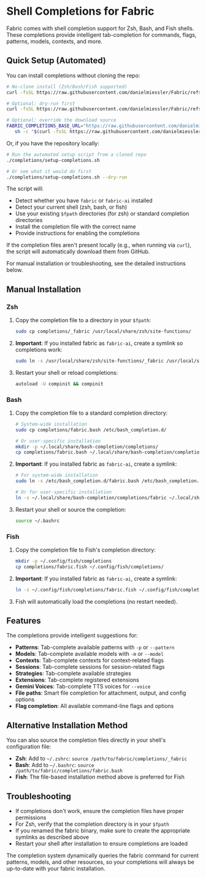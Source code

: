 # Shell Completions for Fabric

Fabric comes with shell completion support for Zsh, Bash, and Fish shells. These completions provide intelligent tab-completion for commands, flags, patterns, models, contexts, and more.

## Quick Setup (Automated)

You can install completions without cloning the repo:

```bash
# No-clone install (Zsh/Bash/Fish supported)
curl -fsSL https://raw.githubusercontent.com/danielmiessler/Fabric/refs/heads/main/completions/setup-completions.sh | sh

# Optional: dry-run first
curl -fsSL https://raw.githubusercontent.com/danielmiessler/Fabric/refs/heads/main/completions/setup-completions.sh | sh -s -- --dry-run

# Optional: override the download source
FABRIC_COMPLETIONS_BASE_URL="https://raw.githubusercontent.com/danielmiessler/Fabric/refs/heads/main/completions" \
   sh -c "$(curl -fsSL https://raw.githubusercontent.com/danielmiessler/Fabric/refs/heads/main/completions/setup-completions.sh)"
```

Or, if you have the repository locally:

```bash
# Run the automated setup script from a cloned repo
./completions/setup-completions.sh

# Or see what it would do first
./completions/setup-completions.sh --dry-run
```

The script will:

- Detect whether you have `fabric` or `fabric-ai` installed
- Detect your current shell (zsh, bash, or fish)
- Use your existing `$fpath` directories (for zsh) or standard completion directories
- Install the completion file with the correct name
- Provide instructions for enabling the completions

If the completion files aren't present locally (e.g., when running via `curl`), the script will automatically download them from GitHub.

For manual installation or troubleshooting, see the detailed instructions below.

## Manual Installation

### Zsh

1. Copy the completion file to a directory in your `$fpath`:

   ```bash
   sudo cp completions/_fabric /usr/local/share/zsh/site-functions/
   ```

2. **Important**: If you installed fabric as `fabric-ai`, create a symlink so completions work:

   ```bash
   sudo ln -s /usr/local/share/zsh/site-functions/_fabric /usr/local/share/zsh/site-functions/_fabric-ai
   ```

3. Restart your shell or reload completions:

   ```bash
   autoload -U compinit && compinit
   ```

### Bash

1. Copy the completion file to a standard completion directory:

   ```bash
   # System-wide installation
   sudo cp completions/fabric.bash /etc/bash_completion.d/

   # Or user-specific installation
   mkdir -p ~/.local/share/bash-completion/completions/
   cp completions/fabric.bash ~/.local/share/bash-completion/completions/fabric
   ```

2. **Important**: If you installed fabric as `fabric-ai`, create a symlink:

   ```bash
   # For system-wide installation
   sudo ln -s /etc/bash_completion.d/fabric.bash /etc/bash_completion.d/fabric-ai.bash

   # Or for user-specific installation
   ln -s ~/.local/share/bash-completion/completions/fabric ~/.local/share/bash-completion/completions/fabric-ai
   ```

3. Restart your shell or source the completion:

   ```bash
   source ~/.bashrc
   ```

### Fish

1. Copy the completion file to Fish's completion directory:

   ```bash
   mkdir -p ~/.config/fish/completions
   cp completions/fabric.fish ~/.config/fish/completions/
   ```

2. **Important**: If you installed fabric as `fabric-ai`, create a symlink:

   ```bash
   ln -s ~/.config/fish/completions/fabric.fish ~/.config/fish/completions/fabric-ai.fish
   ```

3. Fish will automatically load the completions (no restart needed).

## Features

The completions provide intelligent suggestions for:

- **Patterns**: Tab-complete available patterns with `-p` or `--pattern`
- **Models**: Tab-complete available models with `-m` or `--model`
- **Contexts**: Tab-complete contexts for context-related flags
- **Sessions**: Tab-complete sessions for session-related flags
- **Strategies**: Tab-complete available strategies
- **Extensions**: Tab-complete registered extensions
- **Gemini Voices**: Tab-complete TTS voices for `--voice`
- **File paths**: Smart file completion for attachment, output, and config options
- **Flag completion**: All available command-line flags and options

## Alternative Installation Method

You can also source the completion files directly in your shell's configuration file:

- **Zsh**: Add to `~/.zshrc`: `source /path/to/fabric/completions/_fabric`
- **Bash**: Add to `~/.bashrc`: `source /path/to/fabric/completions/fabric.bash`
- **Fish**: The file-based installation method above is preferred for Fish

## Troubleshooting

- If completions don't work, ensure the completion files have proper permissions
- For Zsh, verify that the completion directory is in your `$fpath`
- If you renamed the fabric binary, make sure to create the appropriate symlinks as described above
- Restart your shell after installation to ensure completions are loaded

The completion system dynamically queries the fabric command for current patterns, models, and other resources, so your completions will always be up-to-date with your fabric installation.
